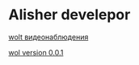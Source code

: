 # Alisher develepor

[wolt видеонаблюдения](https://aleshka1209.github.io/src/index.html)

[wol version 0.0.1](https://aleshka1209.github.io/wolt/index.html)
